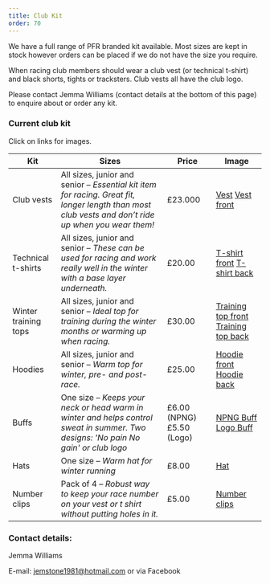 ```yaml
---
title: Club Kit
order: 70
---
```


We have a full range of PFR branded kit available. Most sizes are kept in stock however orders can be placed if we do not have the size you require.

When racing club members should wear a club vest (or technical t-shirt) and black shorts, tights or tracksters. Club vests all have the club logo.

Please contact Jemma Williams (contact details at the bottom of this page) to enquire about or order any kit.

### Current club kit

Click on links for images.

| Kit | Sizes | Price | Image |
| - | - | - | - |
| Club vests           | All sizes, junior and senior – _Essential kit item for racing. Great fit, longer length than most club vests and don’t ride up when you wear them!_ | £23.000                              | [Vest](http://pfrac.co.uk/wp-content/uploads/2018/10/PFRAC-new-vest-Dan.jpg) [Vest front](http://pfrac.co.uk/wp-content/uploads/2018/10/PFRAC-new-vest-front.jpg) | 
| Technical t-shirts   | All sizes, junior and senior – _These can be used for racing and work really well in the winter with a base layer underneath._                       | £20.00                              | [T-shirt front](http://pfrac.co.uk/wp-content/uploads/2016/11/PFRAC-t-shirt-front.jpg) [T-shirt back](http://pfrac.co.uk/wp-content/uploads/2016/11/PFRAC-t-shirt-back.jpg) |
| Winter training tops | All sizes, junior and senior – _Ideal top for training during the winter months or warming up when racing._                                          | £30.00                              | [Training top front](http://pfrac.co.uk/wp-content/uploads/2016/11/PFRAC-training-top-front.jpg) [Training top back](http://pfrac.co.uk/wp-content/uploads/2016/11/PFRAC-training-top-back.jpg) |
| Hoodies              | All sizes, junior and senior – _Warm top for winter, pre- and post-race._                                                                            | £25.00                              | [Hoodie front](http://pfrac.co.uk/wp-content/uploads/2016/11/PFRAC-hoodie-front.jpg) [Hoodie back](http://pfrac.co.uk/wp-content/uploads/2016/11/PFRAC-hoodie-back.jpg) |
| Buffs                | One size – _Keeps your neck or head warm in winter and helps control sweat in summer. Two designs: 'No pain No gain' or club logo_                    | £6.00 (NPNG)£5.50 (Logo)             | [NPNG Buff](http://pfrac.co.uk/wp-content/uploads/2022/01/Buff3.jpg) [Logo Buff](http://pfrac.co.uk/wp-content/uploads/2021/10/PFR-Logo-Buff-576x1024.jpg) |                                                                                        |
| Hats                 | One size – _Warm hat for winter running_                                                                                                             | £8.00                               | [Hat](http://pfrac.co.uk/wp-content/uploads/2021/10/PFR-Hat-rotated.jpg) |                                                                                                                                                                                                                                                                                                      |
| Number clips         | Pack of 4 – _Robust way to keep your race number on your vest or t shirt without putting holes in it._                                    | £5.00                               | [Number clips](http://pfrac.co.uk/wp-content/uploads/2016/11/PFRAC-number-clips.jpg) |                                                                                                                                                                                                                                                                              |

### Contact details:

Jemma Williams

E-mail: [jemstone1981@hotmail.com](mailto:jemstone1981@hotmail.com) or via Facebook